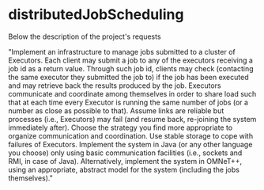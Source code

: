 # distributedJobScheduling

Below the description of the project's requests

"Implement an infrastructure to manage jobs submitted to a cluster of Executors. Each client may submit a job to any of the executors receiving a job id as a return value. Through such job id, clients may check (contacting the same executor they submitted the job to) if the job has been executed and may retrieve back the results produced by the job.
Executors communicate and coordinate among themselves in order to share load such that at each time every Executor is running the same number of jobs (or a number as close as possible to that). Assume links are reliable but processes (i.e., Executors) may fail (and resume back, re-joining the system immediately after).
Choose the strategy you find more appropriate to organize communication and coordination. Use stable storage to cope with failures of Executors.
Implement the system in Java (or any other language you choose) only using basic communication facilities (i.e., sockets and RMI, in case of Java). Alternatively, implement the system in OMNeT++, using an appropriate, abstract model for the system (including the jobs themselves)."
